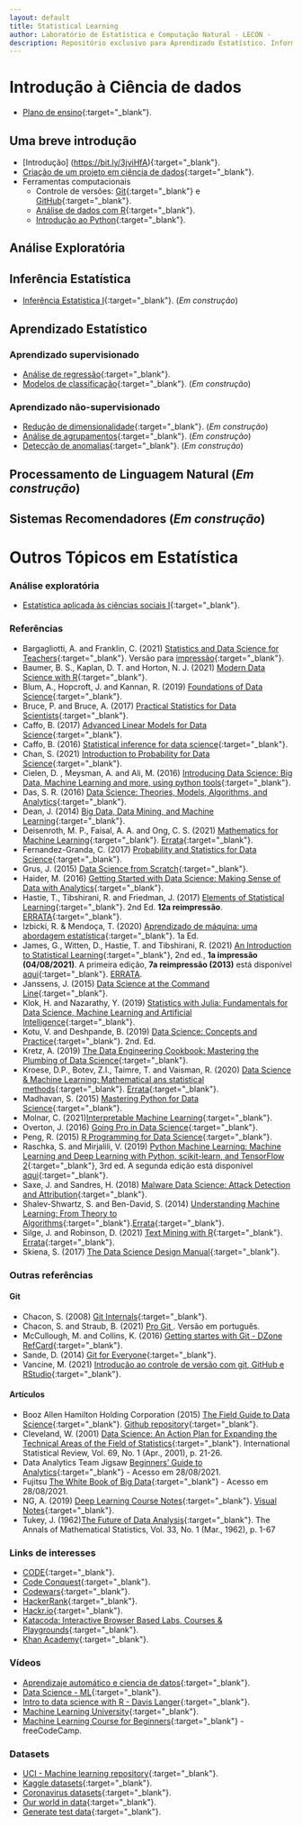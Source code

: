 ```yaml
---
layout: default
title: Statistical Learning
author: Laboratório de Estatística e Computação Natural - LECON -
description: Repositório exclusivo para Aprendizado Estatístico. Informações sobre métodos, modelagem estatística, códigos em R e Python, datasets e entre outros.
---
```


# Introdução à Ciência de dados

* [Plano de ensino](https://bit.ly/3jviHfA){:target="_blank"}.

## Uma breve introdução

* [Introdução] (https://bit.ly/3jviHfA){:target="_blank"}.
* [Criação de um projeto em ciência de dados](https://bit.ly/3jviHfA){:target="_blank"}.
* Ferramentas computacionais
	- Controle de versões: [Git](https://bit.ly/38q8PzX){:target="_blank"} e [GitHub](https://bit.ly/3NYo0R8){:target="_blank"}.
	- [Análise de dados com R](https://bit.ly/3zxiNbt){:target="_blank"}.
	- [Introdução ao Python](https://bit.ly/3sX7bfA){:target="_blank"}.

## Análise Exploratória

## Inferência Estatística

* [Inferência Estatística I](https://bit.ly/3jxUsLV){:target="_blank"}. (*Em construção*)

## Aprendizado Estatístico

### Aprendizado supervisionado

* [Análise de regressão](https://bit.ly/3jvVHvg){:target="_blank"}.
* [Modelos de classificação](https://bit.ly/3jviHfA){:target="_blank"}. (*Em construção*)

### Aprendizado não-supervisionado
* [Redução de dimensionalidade](https://bit.ly/3jviHfA){:target="_blank"}. (*Em construção*)
* [Análise de agrupamentos](https://bit.ly/3jviHfA){:target="_blank"}. (*Em construção*)
* [Detecção de anomalias](https://bit.ly/3jviHfA){:target="_blank"}. (*Em construção*)


## Processamento de Linguagem Natural (*Em construção*)

## Sistemas Recomendadores (*Em construção*)



# Outros Tópicos em Estatística

### Análise exploratória

* [Estatística aplicada às ciências sociais I](https://bit.ly/3GZgkuz){:target="_blank"}.



### Referências

- Bargagliotti, A. and Franklin, C. (2021) [Statistics and Data Science for Teachers](https://www.amstat.org/asa/files/pdfs/SDSTeacherBook.pdf){:target="_blank"}. Versão para [impressão](https://www.amstat.org/asa/files/pdfs/SDSTeacherBook-highres.pdf){:target="_blank"}.
- Baumer, B. S., Kaplan, D. T. and Horton, N. J. (2021) [Modern Data Science with R](https://mdsr-book.github.io/mdsr2e/){:target="_blank"}. 
- Blum, A., Hopcroft, J. and Kannan, R. (2019) [Foundations of Data Science](https://www.cs.cornell.edu/jeh/book%20no%20so;utions%20March%202019.pdf){:target="_blank"}.
- Bruce, P. and Bruce, A. (2017) [Practical Statistics for Data Scientists](https://drive.google.com/file/d/1qzAxnbceWs4z4ABClf0rS8IUq-MZkC1M/view){:target="_blank"}.
- Caffo, B. (2017) [Advanced Linear Models for Data Science](https://bit.ly/3gIfHKT){:target="_blank"}.
- Caffo, B. (2016) [Statistical inference for data science](https://bit.ly/3qsjgbv){:target="_blank"}.
- Chan, S. (2021) [Introduction to Probability for Data Science](https://probability4datascience.com/){:target="_blank"}.
- Cielen, D. , Meysman, A. and Ali, M. (2016) [Introducing Data Science: Big Data, Machine Learning and more, using python tools](https://drive.google.com/file/d/1hbjLZrFkKi8Cp-hgn__Gzxw1ftFyCeLj/view){:target="_blank"}.
- Das, S. R. (2016) [Data Science: Theories, Models, Algorithms, and Analytics](https://drive.google.com/file/d/1B851rJrpHZJiS2p4QadLhwgXfv3_87v2/view){:target="_blank"}.
- Dean, J. (2014) [Big Data, Data Mining, and Machine Learning](https://drive.google.com/file/d/1cA9-GNgGBU22jPmCio6FFclTIz4nh9Jl/view){:target="_blank"}.
- Deisenroth, M. P., Faisal, A. A. and Ong, C. S. (2021) [Mathematics for Machine Learning](https://bit.ly/3gUa1vZ){:target="_blank"}. [Errata](https://mml-book.github.io/){:target="_blank"}.
- Fernandez-Granda, C. (2017) [Probability and Statistics for Data Science](https://drive.google.com/file/d/1h6ViUfuD_CE4GacHvjb0jaZTYQPhBzap/view){:target="_blank"}.
- Grus, J. (2015) [Data Science from Scratch](https://drive.google.com/file/d/19NUMa-6H-taFc92M3gDT8QxDOT2EfVCr/view){:target="_blank"}.
- Haider, M. (2016) [Getting Started with Data Science: Making Sense of Data with Analytics](https://drive.google.com/file/d/1sGXMIZw6I1lOfasY5CMJb8RoC514FOiL/view){:target="_blank"}.
- Hastie, T., Tibshirani, R. and Friedman, J. (2017) [Elements of Statistical Learning](https://stanford.io/3gPor0n){:target="_blank"}. 2nd Ed. **12a reimpressão**. [ERRATA](https://stanford.io/3wIpcPD){:target="_blank"}.
- Izbicki, R. & Mendoça, T. (2020) [Aprendizado de máquina: uma abordagem estatística](https://bit.ly/3zHVcFJ){:target="_blank"}. 1a Ed.
- James, G., Witten, D., Hastie, T. and Tibshirani, R. (2021) [An Introduction to Statistical Learning](https://stanford.io/3jTwET3){:target="_blank"}, 2nd ed., **1a impressão (04/08/2021)**. A primeira edição, **7a reimpressão (2013)** está disponível [aqui](https://bit.ly/3qjFmwz){:target="_blank"}. [ERRATA](https://www.statlearning.com/errata-first-edition).
- Janssens, J. (2015) [Data Science at the Command Line](https://drive.google.com/file/d/1xD8ejOdS37pI_ys_08zjmnt08qowtHVC/view){:target="_blank"}.
- Klok, H. and Nazarathy, Y. (2019) [Statistics with Julia: Fundamentals for Data Science, Machine Learning and Artificial Intelligence](https://drive.google.com/file/d/1usOfQ9jnFgBMvsqVzeAnc428JLa4RB_y/view){:target="_blank"}.
- Kotu, V. and Deshpande, B. (2019) [Data Science: Concepts and Practice](https://drive.google.com/file/d/1Ddfce6jp4x_IwdKfUKCyXMLEq97xzxbJ/view){:target="_blank"}. 2nd. Ed.
- Kretz, A. (2019) [The Data Engineering Cookbook: Mastering the Plumbing of Data Science](https://drive.google.com/file/d/1mV4_O5NW3wrON0X2vu5DKlr6Au3_IjN3/view){:target="_blank"}.
- Kroese, D.P., Botev, Z.I., Taimre, T. and Vaisman, R. (2020) [Data Science & Machine Learning: Mathematical ans statistical methods](https://people.smp.uq.edu.au/DirkKroese/DSML/DSML.pdf){:target="_blank"}. [Errata](https://acems.org.au/data-science-machine-learning-book-available-download){:target="_blank"}.
- Madhavan, S. (2015) [Mastering Python for Data Science](https://drive.google.com/file/d/15NQ3z_mdcrUOteHCwUc61jdChMwT4Mez/view){:target="_blank"}.
- Molnar, C. (2021)[Interpretable Machine Learning](https://christophm.github.io/interpretable-ml-book/){:target="_blank"}.
- Overton, J. (2016) [Going Pro in Data Science](https://drive.google.com/file/d/1RjgDVqs9G53QvIw4CQkt5cKyVHnWvoir/view){:target="_blank"}.
- Peng, R. (2015) [R Programming for Data Science](https://drive.google.com/file/d/1RQEjlDfGdNEWxyMxXt9OtHOtIY_oGG86/view){:target="_blank"}.
- Raschka, S. and Mirjalili, V. (2019) [Python Machine Learning: Machine Learning and Deep Learning with Python, scikit-learn, and TensorFlow 2](https://github.com/rasbt/python-machine-learning-book-3rd-edition){:target="_blank"}, 3rd ed. A segunda edição está disponível [aqui](https://bit.ly/3vdmAJG){:target="_blank"}.
- Saxe, J. and Sandres, H. (2018) [Malware Data Science: Attack Detection and Attribution](https://drive.google.com/file/d/1jtnH_536WoWAh7XRAwnbGEmDRCzJsFee/view){:target="_blank"}.
- Shalev-Shwartz, S. and Ben-David, S. (2014) [Understanding Machine Learning: From Theory to Algorithms](https://www.cs.huji.ac.il/~shais/UnderstandingMachineLearning/understanding-machine-learning-theory-algorithms.pdf){:target="_blank"}.[Errata](https://www.cs.huji.ac.il/~shais/UnderstandingMachineLearning/copy.html){:target="_blank"}.
- Silge, J. and Robinson, D. (2021) [Text Mining with R](https://www.tidytextmining.com/index.html){:target="_blank"}. [Errata](){:target="_blank"}.
- Skiena, S. (2017) [The Data Science Design Manual](https://drive.google.com/file/d/126LDK3z2GcvlJC0Fi_wcPYMrjbkqZUbh/view){:target="_blank"}.


### Outras referências

#### Git
* Chacon, S. (2008) [Git Internals](https://github.com/pluralsight/git-internals-pdf/raw/master/drafts/peepcode-git.pdf){:target="_blank"}.
* Chacon, S. and Straub, B. (2021) [Pro Git ](https://git-scm.com/book/pt-br/v2). Versão em português.
* McCullough, M. and Collins, K. (2016) [Getting startes with Git - DZone RefCard](https://dzone.com/refcardz/getting-started-git?utm_source=devfreebooks&utm_medium=medium&utm_campaign=DevFreeBooks){:target="_blank"}.
* Sande, D. (2014) [Git for Everyone](https://anotheruiguy.gitbooks.io/gitforeveryone/content/){:target="_blank"}.
* Vancine, M. (2021) [Introdução ao controle de versão com git, GitHub e RStudio](https://mauriciovancine.github.io/workshop-git-github-rstudio/slides/pres_short_course_git_github_rstudio.html){:target="_blank"}.

#### Artículos
- Booz Allen Hamilton Holding Corporation (2015) [The Field Guide to Data Science](https://drive.google.com/file/d/1bl_j3hzFgnUxg9OSS6o4Yw9Ilpcb9NFD/view){:target="_blank"}. [Github repository](https://github.com/booz-allen-hamilton/The-Field-Guide-to-Data-Science){:target="_blank"}.
- Cleveland, W. (2001) [Data Science: An Action Plan for Expanding the Technical Areas of the Field of Statistics](https://zhanksun.github.io/files/DataScience.pdf){:target="_blank"}. International Statistical Review, Vol. 69, No. 1 (Apr., 2001), p. 21-26.
- Data Analytics Team Jigsaw [Beginners’ Guide to Analytics](https://drive.google.com/file/d/1_E14FyacFKSkIXgg4R_JQhf9R4lRQwjl/view){:target="_blank"} - Acesso em 28/08/2021.
- Fujitsu [The White Book of Big Data](https://drive.google.com/file/d/1FWYB1wjHbNcfXVbhd0QmKYy2UVZ7sXvr/view){:target="_blank"} - Acesso em 28/08/2021.
- NG, A. (2019) [Deep Learning Course Notes](https://www.dropbox.com/s/nfv5w68c6ocvjqf/0-2.pdf?dl=0){:target="_blank"}. [Visual Notes](https://www.dropbox.com/s/j2pjnybkm91wgdf/visual_notes.pdf?dl=0){:target="_blank"}.
- Tukey, J. (1962)[The Future of Data Analysis](http://www.mat.ufrgs.br/~viali/estatistica/mat2274/material/textos/2237638.pdf){:target="_blank"}. The Annals of Mathematical Statistics, Vol. 33, No. 1 (Mar., 1962), p. 1-67


### Links de interesses
* [CODE](https://code.org/){:target="_blank"}.
* [Code Conquest](https://www.codeconquest.com/){:target="_blank"}.
* [Codewars](https://www.codewars.com/){:target="_blank"}.
* [HackerRank](https://www.hackerrank.com/dashboard){:target="_blank"}.
* [Hackr.io](https://hackr.io/){:target="_blank"}.
* [Katacoda: Interactive Browser Based Labs, Courses & Playgrounds](https://www.katacoda.com/learn){:target="_blank"}.
* [Khan Academy](https://www.khanacademy.org/){:target="_blank"}.

### Vídeos
* [Aprendizaje automático e ciencia de datos](https://bit.ly/3wEmrOy){:target="_blank"}.
* [Data Science - ML](https://bit.ly/3yIJ1Hc){:target="_blank"}.
* [Intro to data science with R - Davis Langer](https://bit.ly/3yJ92Gg){:target="_blank"}.
* [Machine Learning University](https://bit.ly/3zVEvWq){:target="_blank"}.
* [Machine Learning Course for Beginners](https://www.youtube.com/watch?v=NWONeJKn6kc){:target="_blank"} - freeCodeCamp.

### Datasets
* [UCI - Machine learning repository](https://archive.ics.uci.edu/ml/index.php){:target="_blank"}.
* [Kaggle datasets](https://www.kaggle.com/datasets){:target="_blank"}.
* [Coronavirus datasets](https://www.worldometers.info/coronavirus/){:target="_blank"}.
* [Our world in data](https://ourworldindata.org/){:target="_blank"}.
* [Generate test data](https://generatedata.com/){:target="_blank"}.


<script src="http://code.jquery.com/jquery-1.4.2.min.js"></script> <script> var x = document.getElementsByClassName("site-footer-credits"); setTimeout(() => { x[0].remove(); }, 10); </script>
